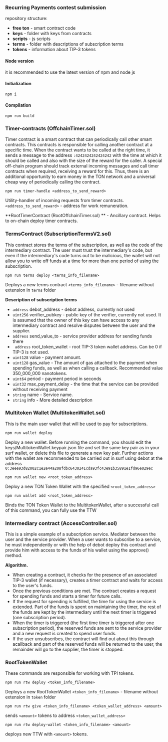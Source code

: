 ### Recurring Payments contest submission

repository structure:
- **free ton** - smart contract code
- **keys** - folder with keys from contracts
- **scripts** - js scripts
- **terms** - folder with descriptions of subscription terms
- **tokens** - information about TIP-3 tokens

#### Node version
it is recommended to use the latest version of npm and node js

#### Initialization
```
npm i
```
#### Compilation
```
npm run build
```

### Timer-contracts (OffchainTimer.sol)
Timer contract is a smart contract that can periodically call other smart contracts. This contracts is responsible for calling another contract at a specific time. When the contract wants to be called at the right time, it sends a message to the address `:4242424242424242` with the time at which it should be called and also with the size of the reward for the caller. A special off-chain program should track external incoming messages and call timer contracts when required, receiving a reward for this. Thus, there is an additional opportunity to earn money in the TON network and a universal cheap way of periodically calling the contract.
```
npm run timer-handle <address_to_send_reward>
```
Utility-handler of incoming requests from timer contracts.  `<address_to_send_reward>` - address for work remuneration.

**RootTimerContract (RootOffchainTimer.sol) ** - Ancillary contract. Helps to on-chain deploy timer contracts.


### TermsContract (SubscriptionTermsV2.sol)
This contract stores the terms of the subscription, as well as the code of the intermediary contract. The user must trust the intermediary's code, but even if the intermediary's code turns out to be malicious, the wallet will not allow you to write off funds at a time for more than one period of using the subscription.
```
npm run terms deploy <terms_info_filename>
```
Deploys a new terms contract  `<terms_info_filename>` - filename without extension in `terms` folder

**Description of subscription terms**
- `address` debot_address - debot address, currently not used
- `uint256` verifier_pubkey - public key of the verifier, currently not used. It is assumed that the owner of this key can have access to any intermediary contract and resolve disputes between the user and the supplier.
- `address` send_value_to - service provider address for sending funds there
- ` address` root_token_wallet - root TIP-3 token wallet address. Can be 0 if TIP-3 is not used.
- `uint128` value - payment amount.
- `uint128` gas_value - The amount of gas attached to the payment when spending funds, as well as when calling a callback. Recommended value 350_000_000 nanotokens.
- `uint64` period - payment period in seconds
- `uint32` max_payment_delay - the time that the service can be provided without receiving payment
- `string` name - Service name.
- `string` info - More detailed description

### Multitoken Wallet (MultitokenWallet.sol)
This is the main user wallet that will be used to pay for subscriptions.
```
npm run wallet deploy 
```
Deploy a new wallet. Before running the command, you should edit the keys/MultitokenWallet.keypair.json file and set the same key pair as in your surf wallet, or delete this file to generate a new key pair.
Further actions with the wallet are recommended to be carried out in surf using debot at the address `0:3eee93d82002c1e2e44a208fdbc6430241cda93fc43e91b35891e1fd96e029ec`

```
npm run wallet new <root_token_address>
```
Deploy a new TON Token Wallet with the specified `<root_token_address>`

```
npm run wallet add <root_token_address>
```
Binds the TON Token Wallet to the MultitokenWallet, after a successful call of this command, you can fully use the TTW

### Intermediary contract (AccessController.sol)
This is a simple example of a subscription service. Mediator between the user and the service provider. When a user wants to subscribe to a service, he must independently or with the help of debot deploy this contract and provide him with access to the funds of his wallet using the approve() method.

**Algorithm.**
- When creating a contract, it checks for the presence of an associated TIP-3 wallet (if necessary), creates a timer contract and waits for access to the user's funds.
- Once the previous conditions are met. The contract creates a request for spending funds and starts a timer for future calls.
- If the request for spending is fulfilled, the time for using the service is extended. Part of the funds is spent on maintaining the timer, the rest of the funds are kept by the intermediary until the next timer is triggered (one subscription period).
- When the timer is triggered (the first time timer is triggered after one subscription period), the reserved funds are sent to the service provider and a new request is created to spend user funds.
- If the user unsubscribes, the contract will find out about this through acallback and part of the reserved funds will be returned to the user, the remainder will go to the supplier, the timer is stopped.

### RootTokenWallet
These commands are responsible for working with TPI tokens.
```
npm run rtw deploy <token_info_filename>
```
Deploys a new RootTokenWallet  `<token_info_filename>` - filename without extension in `token` folder
```
npm run rtw give <token_info_filename> <token_wallet_address> <amount>
```
sends `<amount>` tokens to address `<token_wallet_address>`
```
npm run rtw deploy-wallet <token_info_filename> <amount>
```
deploys new TTW with `<amount>` tokens.
